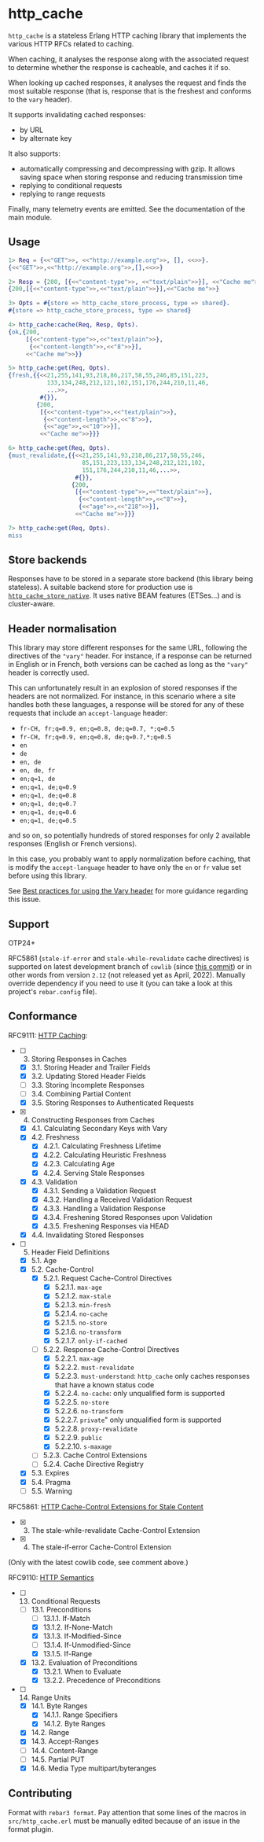 # http_cache

`http_cache` is a stateless Erlang HTTP caching library that implements the various
HTTP RFCs related to caching.

When caching, it analyses the response along with the associated request to determine whether the
response is cacheable, and caches it if so.

When looking up cached responses, it analyses the request and finds the most suitable response
(that is, response that is the freshest and conforms to the `vary` header).

It supports invalidating cached responses:
- by URL
- by alternate key

It also supports:
- automatically compressing and decompressing with gzip. It allows saving space when storing
response and reducing transmission time
- replying to conditional requests
- replying to range requests

Finally, many telemetry events are emitted. See the documentation of the main module.

## Usage

```erlang
1> Req = {<<"GET">>, <<"http://example.org">>, [], <<>>}.
{<<"GET">>,<<"http://example.org">>,[],<<>>}

2> Resp = {200, [{<<"content-type">>, <<"text/plain">>}], <<"Cache me">>}.
{200,[{<<"content-type">>,<<"text/plain">>}],<<"Cache me">>}

3> Opts = #{store => http_cache_store_process, type => shared}.
#{store => http_cache_store_process, type => shared}

4> http_cache:cache(Req, Resp, Opts).
{ok,{200,
     [{<<"content-type">>,<<"text/plain">>},
      {<<"content-length">>,<<"8">>}],
     <<"Cache me">>}}

5> http_cache:get(Req, Opts).
{fresh,{{<<21,255,141,93,218,86,217,58,55,246,85,151,223,
           133,134,248,212,121,102,151,176,244,210,11,46,
           ...>>,
         #{}},
        {200,
         [{<<"content-type">>,<<"text/plain">>},
          {<<"content-length">>,<<"8">>},
          {<<"age">>,<<"10">>}],
         <<"Cache me">>}}}

6> http_cache:get(Req, Opts).
{must_revalidate,{{<<21,255,141,93,218,86,217,58,55,246,
                     85,151,223,133,134,248,212,121,102,
                     151,176,244,210,11,46,...>>,
                   #{}},
                  {200,
                   [{<<"content-type">>,<<"text/plain">>},
                    {<<"content-length">>,<<"8">>},
                    {<<"age">>,<<"218">>}],
                   <<"Cache me">>}}}

7> http_cache:get(Req, Opts).
miss

```

## Store backends

Responses have to be stored in a separate store backend (this library being stateless).
A suitable backend store for production use is
[`http_cache_store_native`](https://github.com/tanguilp/http_cache_store_native). It uses
native BEAM features (ETSes...) and is cluster-aware.

## Header normalisation

This library may store different responses for the same URL,
following the directives of the `"vary"` header. For instance, if a response can
be returned in English or in French, both versions can be cached as long as the
`"vary"` header is correctly used.

This can unfortunately result in an explosion of stored responses if the headers
are not normalized. For instance, in this scenario where a site handles both these
languages, a response will be stored for any of these requests that include an
`accept-language` header:
- `fr-CH, fr;q=0.9, en;q=0.8, de;q=0.7, *;q=0.5`
- `fr-CH, fr;q=0.9, en;q=0.8, de;q=0.7,*;q=0.5`
- `en`
- `de`
- `en, de`
- `en, de, fr`
- `en;q=1, de`
- `en;q=1, de;q=0.9`
- `en;q=1, de;q=0.8`
- `en;q=1, de;q=0.7`
- `en;q=1, de;q=0.6`
- `en;q=1, de;q=0.5`

and so on, so potentially hundreds of stored responses for only 2 available
responses (English or French versions).

In this case, you probably want to apply normalization before caching, that is modify the
`accept-language` header to have only the `en` or `fr` value set before using this library.

See [Best practices for using the Vary header](https://www.fastly.com/blog/best-practices-using-vary-header)
for more guidance regarding this issue.

## Support

OTP24+

RFC5861 (`stale-if-error` and `stale-while-revalidate` cache directives) is supported
on latest development branch of `cowlib` (since
[this commit](https://github.com/ninenines/cowlib/commit/ce6798c6b2e95b6a34c6a76d2489eaf159827d80))
or in other words from version `2.12` (not released yet as April, 2022). Manually override
dependency if you need to use it (you can take a look at this project's `rebar.config` file).

## Conformance

RFC9111: [HTTP Caching](https://www.rfc-editor.org/rfc/rfc9111.html):
- [ ] 3. Storing Responses in Caches
  - [x] 3.1. Storing Header and Trailer Fields
  - [x] 3.2. Updating Stored Header Fields
  - [ ] 3.3. Storing Incomplete Responses
  - [ ] 3.4. Combining Partial Content
  - [x] 3.5. Storing Responses to Authenticated Requests
- [x] 4. Constructing Responses from Caches
  - [x] 4.1. Calculating Secondary Keys with Vary
  - [x] 4.2. Freshness
    - [x] 4.2.1. Calculating Freshness Lifetime
    - [x] 4.2.2. Calculating Heuristic Freshness
    - [x] 4.2.3. Calculating Age
    - [x] 4.2.4. Serving Stale Responses
  - [x] 4.3. Validation
    - [x] 4.3.1. Sending a Validation Request
    - [x] 4.3.2. Handling a Received Validation Request
    - [x] 4.3.3. Handling a Validation Response
    - [x] 4.3.4. Freshening Stored Responses upon Validation
    - [x] 4.3.5. Freshening Responses via HEAD
  - [x] 4.4. Invalidating Stored Responses
- [ ] 5. Header Field Definitions
  - [x] 5.1. Age
  - [x] 5.2. Cache-Control
    - [x] 5.2.1. Request Cache-Control Directives
      - [x] 5.2.1.1. `max-age`
      - [x] 5.2.1.2. `max-stale`
      - [x] 5.2.1.3. `min-fresh`
      - [x] 5.2.1.4. `no-cache`
      - [x] 5.2.1.5. `no-store`
      - [x] 5.2.1.6. `no-transform`
      - [x] 5.2.1.7. `only-if-cached`
    - [ ] 5.2.2. Response Cache-Control Directives
      - [x] 5.2.2.1. `max-age`
      - [x] 5.2.2.2. `must-revalidate`
      - [x] 5.2.2.3. `must-understand`: `http_cache` only caches responses that have a known status
      code
      - [x] 5.2.2.4. `no-cache`: only unqualified form is supported
      - [x] 5.2.2.5. `no-store`
      - [x] 5.2.2.6. `no-transform`
      - [x] 5.2.2.7. `private`" only unqualified form is supported
      - [x] 5.2.2.8. `proxy-revalidate`
      - [x] 5.2.2.9. `public`
      - [x] 5.2.2.10. `s-maxage`
    - [ ] 5.2.3. Cache Control Extensions
    - [ ] 5.2.4. Cache Directive Registry
  - [x] 5.3. Expires
  - [x] 5.4. Pragma
  - [ ] 5.5. Warning

RFC5861: [HTTP Cache-Control Extensions for Stale Content](https://datatracker.ietf.org/doc/html/rfc5861)
- [x] 3. The stale-while-revalidate Cache-Control Extension
- [x] 4. The stale-if-error Cache-Control Extension

(Only with the latest cowlib code, see comment above.)

RFC9110: [HTTP Semantics](https://www.rfc-editor.org/rfc/rfc9110.html)
- [ ] 13. Conditional Requests
  - [ ] 13.1. Preconditions
    - [ ] 13.1.1. If-Match
    - [x] 13.1.2. If-None-Match
    - [x] 13.1.3. If-Modified-Since
    - [ ] 13.1.4. If-Unmodified-Since
    - [x] 13.1.5. If-Range
  - [x] 13.2. Evaluation of Preconditions
    - [x] 13.2.1. When to Evaluate
    - [x] 13.2.2. Precedence of Preconditions
- [ ] 14. Range Units
  - [x] 14.1. Byte Ranges
    - [x] 14.1.1. Range Specifiers
    - [x] 14.1.2. Byte Ranges
  - [x] 14.2. Range
  - [x] 14.3. Accept-Ranges
  - [ ] 14.4. Content-Range
  - [ ] 14.5. Partial PUT
  - [x] 14.6. Media Type multipart/byteranges

## Contributing

Format with `rebar3 format`. Pay attention that some lines of the macros in `src/http_cache.erl`
must be manually edited because of an issue in the format plugin.
